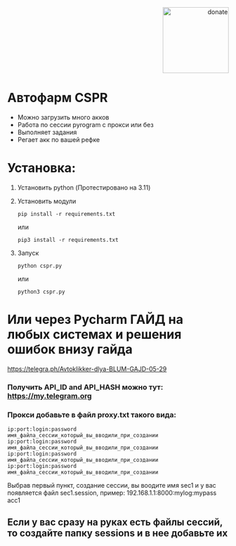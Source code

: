 <div align="right">
  <a href="https://github.com/meKryztal">
    <img src="https://github.com/user-attachments/assets/c381e8c0-e56a-4134-b333-4ec0dffab514" alt="donate" width="150">
  </a>
</div>

# Автофарм CSPR

-  Можно загрузить много акков
-  Работа по сессии pyrogram с прокси или без
-  Выполняет задания
-  Регает акк по вашей рефке


# Установка:
1. Установить python (Протестировано на 3.11)

2. Установить модули
   
   ```
   pip install -r requirements.txt
   ```
 
   или
   
   ```
   pip3 install -r requirements.txt
   ```



3. Запуск
   ```
   python cspr.py
   ```

   или

   ```
   python3 cspr.py
   ```
   
# Или через Pycharm ГАЙД на любых системах и решения ошибок внизу гайда
https://telegra.ph/Avtoklikker-dlya-BLUM-GAJD-05-29
   

### Получить API_ID and API_HASH можно тут: https://my.telegram.org


### Прокси добавьте в файл proxy.txt такого вида:

```
ip:port:login:password имя_файла_сессии_который_вы_вводили_при_создании
ip:port:login:password имя_файла_сессии_который_вы_вводили_при_создании
ip:port:login:password имя_файла_сессии_который_вы_вводили_при_создании
ip:port:login:password имя_файла_сессии_который_вы_вводили_при_создании
```

Выбрав первый пункт, создание сессии, вы воодите имя sec1 и у вас появляется файл sec1.session, пример:
192.168.1.1:8000:mylog:mypass acc1

## Если у вас сразу на руках есть файлы сессий, то создайте папку sessions и в нее добавьте их
